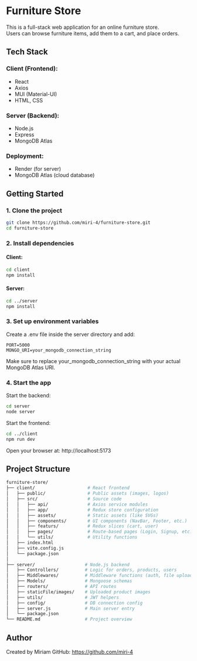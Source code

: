# Furniture Store

This is a full-stack web application for an online furniture store.  
Users can browse furniture items, add them to a cart, and place orders.

## Tech Stack

### Client (Frontend):
- React
- Axios
- MUI (Material-UI)
- HTML, CSS

### Server (Backend):
- Node.js
- Express
- MongoDB Atlas

### Deployment:
- Render (for server)
- MongoDB Atlas (cloud database)

## Getting Started

### 1. Clone the project

```bash
git clone https://github.com/miri-4/furniture-store.git
cd furniture-store
```

### 2. Install dependencies
#### Client:

```bash
cd client
npm install
```
#### Server:

```bash
cd ../server
npm install
```
### 3. Set up environment variables
Create a .env file inside the server directory and add:

```env
PORT=5000
MONGO_URI=your_mongodb_connection_string
```
Make sure to replace your_mongodb_connection_string with your actual MongoDB Atlas URI.

### 4. Start the app
Start the backend:

```bash
cd server
node server
```
Start the frontend:

```bash
cd ../client
npm run dev
```
Open your browser at: http://localhost:5173

## Project Structure
```bash
furniture-store/
├── client/                    # React frontend
│   ├── public/                # Public assets (images, logos)
│   ├── src/                   # Source code
│   │   ├── api/               # Axios service modules
│   │   ├── app/               # Redux store configuration
│   │   ├── assets/            # Static assets (like SVGs)
│   │   ├── components/        # UI components (NavBar, Footer, etc.)
│   │   ├── featurs/           # Redux slices (cart, user)
│   │   ├── pages/             # Route-based pages (Login, Signup, etc.)
│   │   └── utils/             # Utility functions
│   ├── index.html
│   ├── vite.config.js
│   └── package.json
│
├── server/                   # Node.js backend
│   ├── Controllers/          # Logic for orders, products, users
│   ├── Middlewares/          # Middleware functions (auth, file upload)
│   ├── Models/               # Mongoose schemas
│   ├── routers/              # API routes
│   ├── staticFile/images/    # Uploaded product images
│   ├── utils/                # JWT helpers
│   ├── config/               # DB connection config
│   ├── server.js             # Main server entry
│   └── package.json
└── README.md                 # Project overview

```

## Author
Created by Miriam
GitHub: https://github.com/miri-4
